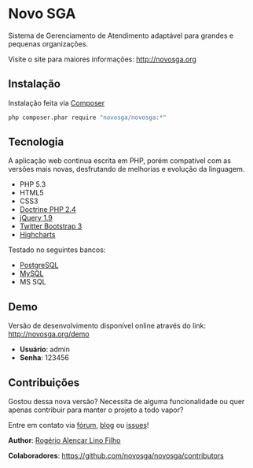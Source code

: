 # Novo SGA

Sistema de Gerenciamento de Atendimento adaptável para grandes e pequenas organizações.

Visite o site para maiores informações: http://novosga.org

## Instalação

Instalação feita via [Composer](http://getcomposer.org/)

```sh
php composer.phar require "novosga/novosga:*"
```

## Tecnologia

A aplicação web continua escrita em PHP, porém compatível com as versões mais novas, desfrutando de melhorias e evolução da linguagem.

- PHP 5.3
- HTML5
- CSS3
- [Doctrine PHP 2.4](http://www.doctrine-project.org/projects/orm.html)
- [jQuery 1.9](http://jquery.com/)
- [Twitter Bootstrap 3](http://getbootstrap.com/)
- [Highcharts](http://www.highcharts.com/)

Testado no seguintes bancos:
- [PostgreSQL](http://www.postgresql.org/)
- [MySQL](http://www.mysql.org)
- MS SQL


## Demo

Versão de desenvolvimento disponível online através do link: http://novosga.org/demo

- **Usuário**: admin
- **Senha**: 123456

## Contribuições

Gostou dessa nova versão? Necessita de alguma funcionalidade ou quer apenas contribuir para manter o projeto a todo vapor?

Entre em contato via [fórum](http://novosga.org/forum/), [blog](http://novosga.org/blog/) ou [issues](https://github.com/novosga/novosga/issues/)!

**Author**: [Rogério Alencar Lino Filho](http://rogeriolino.com/)

**Colaboradores**: https://github.com/novosga/novosga/contributors